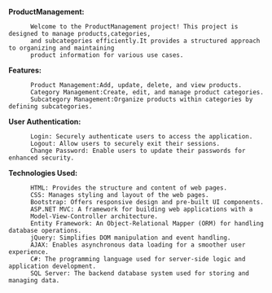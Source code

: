 **ProductManagement:**

          Welcome to the ProductManagement project! This project is designed to manage products,categories,
          and subcategories efficiently.It provides a structured approach to organizing and maintaining
          product information for various use cases.

**Features:**

          Product Management:Add, update, delete, and view products.
          Category Management:Create, edit, and manage product categories.
          Subcategory Management:Organize products within categories by defining subcategories.

**User Authentication:**

          Login: Securely authenticate users to access the application.
          Logout: Allow users to securely exit their sessions.
          Change Password: Enable users to update their passwords for enhanced security.

**Technologies Used:**

          HTML: Provides the structure and content of web pages.
          CSS: Manages styling and layout of the web pages.
          Bootstrap: Offers responsive design and pre-built UI components.
          ASP.NET MVC: A framework for building web applications with a 
          Model-View-Controller architecture.
          Entity Framework: An Object-Relational Mapper (ORM) for handling database operations.
          jQuery: Simplifies DOM manipulation and event handling.
          AJAX: Enables asynchronous data loading for a smoother user experience.
          C#: The programming language used for server-side logic and application development.
          SQL Server: The backend database system used for storing and managing data.
